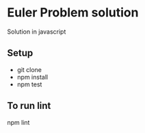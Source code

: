 # Euler Problem solution

Solution in javascript

## Setup
  - git clone
  - npm install
  - npm test

## To run lint
npm lint
